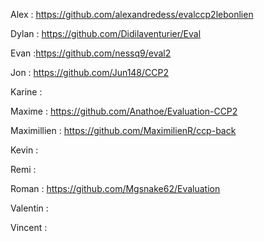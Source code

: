 Alex : https://github.com/alexandredess/evalccp2lebonlien

Dylan : https://github.com/Didilaventurier/Eval

Evan :https://github.com/nessq9/eval2

Jon : https://github.com/Jun148/CCP2

Karine : 

Maxime : https://github.com/Anathoe/Evaluation-CCP2

Maximillien : https://github.com/MaximilienR/ccp-back

Kevin :

Remi :

Roman : https://github.com/Mgsnake62/Evaluation

Valentin : 

Vincent : 

